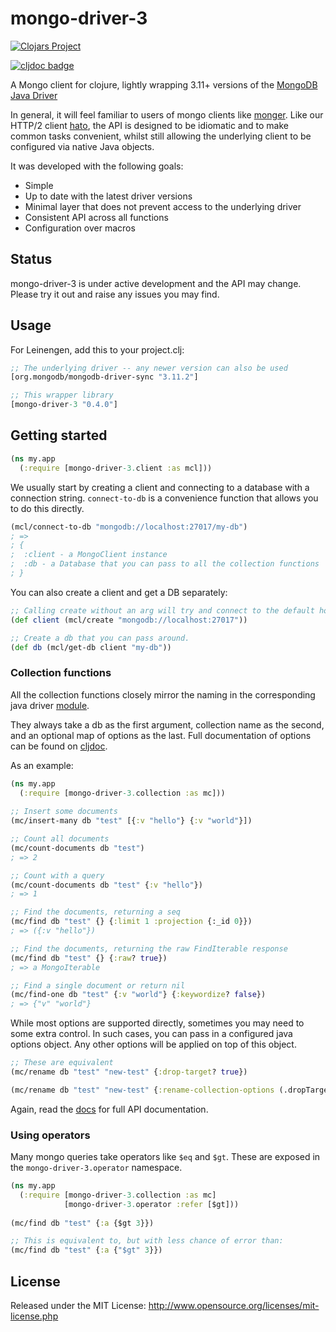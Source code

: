 # mongo-driver-3

[![Clojars Project](https://img.shields.io/clojars/v/mongo-driver-3.svg)](https://clojars.org/mongo-driver-3)

[![cljdoc badge](https://cljdoc.org/badge/mongo-driver-3/mongo-driver-3)](https://cljdoc.org/d/mongo-driver-3/mongo-driver-3/CURRENT)


A Mongo client for clojure, lightly wrapping 3.11+ versions of the [MongoDB Java Driver](https://mongodb.github.io/mongo-java-driver/)

In general, it will feel familiar to users of mongo clients like [monger](https://github.com/michaelklishin/monger).
Like our HTTP/2 client [hato](https://github.com/gnarroway/hato), the API is designed to be idiomatic and to make common 
tasks convenient, whilst still allowing the underlying client to be configured via native Java objects.

It was developed with the following goals:

- Simple
- Up to date with the latest driver versions
- Minimal layer that does not prevent access to the underlying driver
- Consistent API across all functions
- Configuration over macros



## Status

mongo-driver-3 is under active development and the API may change.
Please try it out and raise any issues you may find.

## Usage

For Leinengen, add this to your project.clj:

```clojure
;; The underlying driver -- any newer version can also be used
[org.mongodb/mongodb-driver-sync "3.11.2"]

;; This wrapper library
[mongo-driver-3 "0.4.0"]
```

## Getting started

```clojure
(ns my.app
  (:require [mongo-driver-3.client :as mcl]))
```

We usually start by creating a client and connecting to a database with a connection string.
`connect-to-db` is a convenience function that allows you to do this directly.

```clojure
(mcl/connect-to-db "mongodb://localhost:27017/my-db")
; =>
; {
;  :client - a MongoClient instance
;  :db - a Database that you can pass to all the collection functions
; } 
```

You can also create a client and get a DB separately:

```clojure 
;; Calling create without an arg will try and connect to the default host/port.
(def client (mcl/create "mongodb://localhost:27017")) 

;; Create a db that you can pass around.
(def db (mcl/get-db client "my-db"))
```

### Collection functions

All the collection functions closely mirror the naming in the corresponding java driver 
[module](https://mongodb.github.io/mongo-java-driver/3.11/javadoc/com/mongodb/client/MongoCollection.html).

They always take a db as the first argument, collection name as the second,
and an optional map of options as the last. Full documentation of options can be found on 
[cljdoc](https://cljdoc.org/d/mongo-driver-3/mongo-driver-3/CURRENT/api/mongo-driver-3.collection).

As an example:

```clojure 
(ns my.app
  (:require [mongo-driver-3.collection :as mc]))
  
;; Insert some documents
(mc/insert-many db "test" [{:v "hello"} {:v "world"}])

;; Count all documents
(mc/count-documents db "test")
; => 2

;; Count with a query
(mc/count-documents db "test" {:v "hello"})
; => 1

;; Find the documents, returning a seq
(mc/find db "test" {} {:limit 1 :projection {:_id 0}})
; => ({:v "hello"})

;; Find the documents, returning the raw FindIterable response
(mc/find db "test" {} {:raw? true})
; => a MongoIterable

;; Find a single document or return nil
(mc/find-one db "test" {:v "world"} {:keywordize? false})
; => {"v" "world"}
```

While most options are supported directly, sometimes you may need to some extra control.
In such cases, you can pass in a configured java options object. Any other
options will be applied on top of this object.

```clojure 
;; These are equivalent
(mc/rename db "test" "new-test" {:drop-target? true})

(mc/rename db "test" "new-test" {:rename-collection-options (.dropTarget (RenameCollectionOptions.) true)})
```

Again, read the [docs](https://cljdoc.org/d/mongo-driver-3/mongo-driver-3/CURRENT/api/mongo-driver-3.collection)
for full API documentation.

### Using operators

Many mongo queries take operators like `$eq` and `$gt`. These are exposed in the `mongo-driver-3.operator` namespace.

``` clojure
(ns my.app
  (:require [mongo-driver-3.collection :as mc]
            [mongo-driver-3.operator :refer [$gt]))
  
(mc/find db "test" {:a {$gt 3}})

;; This is equivalent to, but with less chance of error than:
(mc/find db "test" {:a {"$gt" 3}})
```

## License

Released under the MIT License: http://www.opensource.org/licenses/mit-license.php
